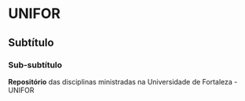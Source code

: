 # UNIFOR
## Subtítulo
### Sub-subtítulo
**Repositório** das disciplinas ministradas na Universidade de Fortaleza - UNIFOR
